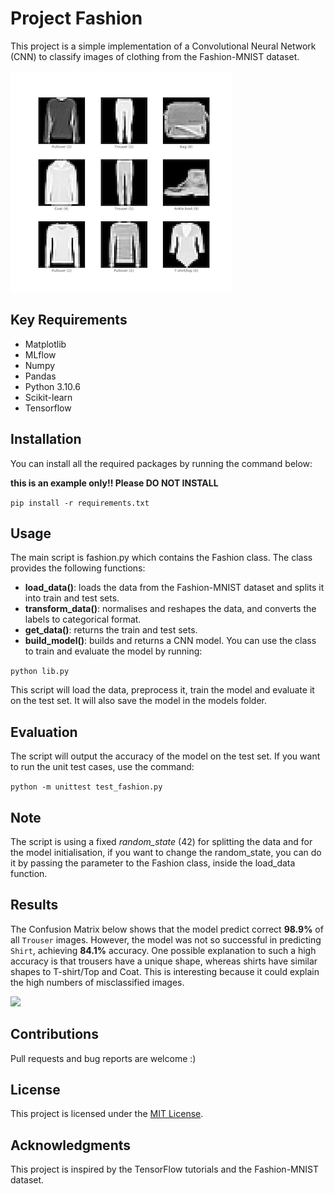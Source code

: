 # Project Fashion

This project is a simple implementation of a Convolutional Neural Network (CNN) to classify images of clothing from the Fashion-MNIST dataset.

![](fashion.png)

## Key Requirements
- Matplotlib
- MLflow
- Numpy
- Pandas
- Python 3.10.6
- Scikit-learn
- Tensorflow

## Installation
You can install all the required packages by running the command below:

**this is an example only!! Please DO NOT INSTALL**

```pip install -r requirements.txt``` 

## Usage
The main script is fashion.py which contains the Fashion class. The class provides the following functions:

- **load_data()**: loads the data from the Fashion-MNIST dataset and splits it into train and test sets.
- **transform_data()**: normalises and reshapes the data, and converts the labels to categorical format.
- **get_data()**: returns the train and test sets.
- **build_model()**: builds and returns a CNN model.
You can use the class to train and evaluate the model by running:

```python lib.py```

This script will load the data, preprocess it, train the model and evaluate it on the test set. It will also save the model in the models folder.

## Evaluation
The script will output the accuracy of the model on the test set.
If you want to run the unit test cases, use the command:

```python -m unittest test_fashion.py```

## Note
The script is using a fixed *random_state* (42) for splitting the data and for the model initialisation, if you want to change the random_state, you can do it by passing the parameter to the Fashion class, inside the load_data function.

## Results
The Confusion Matrix below shows that the model predict correct **98.9%** of all `Trouser` images. However, the model was not so successful in predicting `Shirt`, achieving **84.1%** accuracy. One possible explanation to such a high accuracy is that trousers have a unique shape, whereas shirts have similar shapes to T-shirt/Top and Coat. This is interesting because it could explain the high numbers of misclassified images.

![](confusion_matrix_renato_boemer.png)

## Contributions
Pull requests and bug reports are welcome :)

## License
This project is licensed under the [MIT License](https://github.com/zalandoresearch/fashion-mnist/blob/master/LICENSE).

## Acknowledgments
This project is inspired by the TensorFlow tutorials and the Fashion-MNIST dataset.
